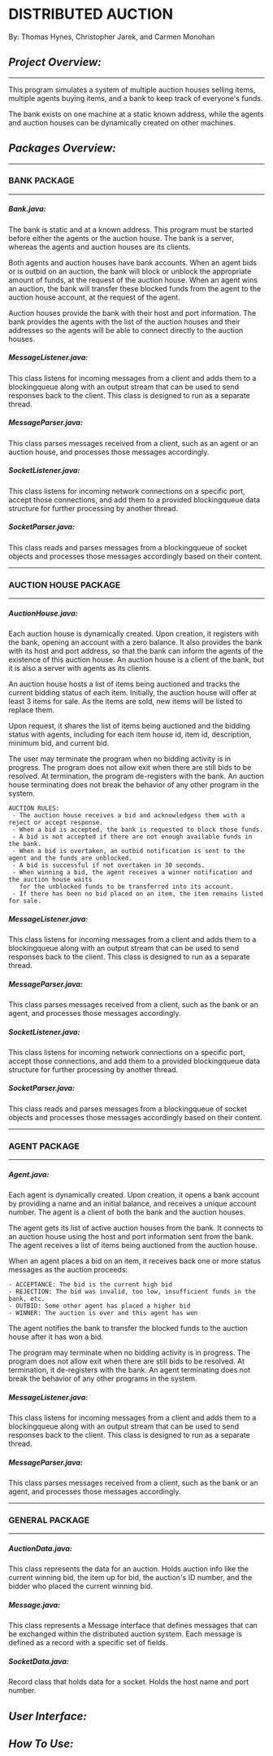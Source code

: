# **DISTRIBUTED AUCTION**
By: Thomas Hynes, Christopher Jarek, and Carmen Monohan 

## _Project Overview:_

---
This program simulates a system of multiple auction houses selling items, 
multiple agents buying items, and a bank to keep track of everyone's funds. 

The bank exists on one machine at a static known address, while the agents 
and auction houses can be dynamically created on other machines. 

## _Packages Overview:_

---
### BANK PACKAGE
___
##### Bank.java:
The bank is static and at a known address. This program must be started before
either the agents or the auction house. The bank is a server, whereas the agents
and auction houses are its clients.

Both agents and auction houses have bank accounts. When an agent bids or is outbid
on an auction, the bank will block or unblock the appropriate amount of funds, at the 
request of the auction house. When an agent wins an auction, the bank will transfer these 
blocked funds from the agent to the auction house account, at the request of the agent.

Auction houses provide the bank with their host and port information. The bank provides the 
agents with the list of the auction houses and their addresses so the agents will be able 
to connect directly to the auction houses.

##### MessageListener.java:
This class listens for incoming messages from a client and adds them to a blockingqueue 
along with an output stream that can be used to send responses back to the client. This class
is designed to run as a separate thread. 
##### MessageParser.java:
This class parses messages received from a client, such as an agent or an auction house, and
processes those messages accordingly. 
##### SocketListener.java:
This class listens for incoming network connections on a specific port, accept those connections,
and add them to a provided blockingqueue data structure for further processing by another thread.
##### SocketParser.java:
This class reads and parses messages from a blockingqueue of socket objects and processes 
those messages accordingly based on their content.

---
### AUCTION HOUSE PACKAGE
___
##### AuctionHouse.java:
Each auction house is dynamically created. Upon creation, it registers with the bank, opening an 
account with a zero balance. It also provides the bank with its host and port address, so that the 
bank can inform the agents of the existence of this auction house. An auction house is a client of
the bank, but it is also a server with agents as its clients.

An auction house hosts a list of items being auctioned and tracks the current bidding status of each 
item. Initially, the auction house will offer at least 3 items for sale. As the items are sold, new 
items will be listed to replace them. 

Upon request, it shares the list of items being auctioned and the bidding status with agents, including
for each item house id, item id, description, minimum bid, and current bid.

The user may terminate the program when no bidding activity is in progress. The program does not allow
exit when there are still bids to be resolved. At termination, the program de-registers with the bank.
An auction house terminating does not break the behavior of any other program in the system. 

    AUCTION RULES:
     - The auction house receives a bid and acknowledgess them with a reject or accept response. 
     - When a bid is accepted, the bank is requested to block those funds. 
     - A bid is not accepted if there are not enough available funds in the bank.
     - When a bid is overtaken, an outbid notification is sent to the agent and the funds are unblocked.
     - A bid is successful if not overtaken in 30 seconds.
     - When winning a bid, the agent receives a winner notification and the auction house waits 
       for the unblocked funds to be transferred into its account. 
     - If there has been no bid placed on an item, the item remains listed for sale. 

##### MessageListener.java:
This class listens for incoming messages from a client and adds them to a blockingqueue
along with an output stream that can be used to send responses back to the client. This class
is designed to run as a separate thread.
##### MessageParser.java:
This class parses messages received from a client, such as the bank or an agent, and
processes those messages accordingly.
##### SocketListener.java:
This class listens for incoming network connections on a specific port, accept those connections,
and add them to a provided blockingqueue data structure for further processing by another thread.
##### SocketParser.java:
This class reads and parses messages from a blockingqueue of socket objects and processes
those messages accordingly based on their content.

---
### AGENT PACKAGE
___
##### Agent.java:
Each agent is dynamically created. Upon creation, it opens a bank account by providing a name and an 
initial balance, and receives a unique account number. The agent is a client of both the bank and the 
auction houses. 

The agent gets its list of active auction houses from the bank. It connects to an auction house using 
the host and port information sent from the bank. The agent receives a list of items being auctioned 
from the auction house. 

When an agent places a bid on an item, it receives back one or more status messages as the auction proceeds:

    - ACCEPTANCE: The bid is the current high bid
    - REJECTION: The bid was invalid, too low, insufficient funds in the bank, etc.
    - OUTBID: Some other agent has placed a higher bid
    - WINNER: The auction is over and this agent has won

The agent notifies the bank to transfer the blocked funds to the auction house after it has won a bid. 

The program may terminate when no bidding activity is in progress. The program does not allow exit when
there are still bids to be resolved. At termination, it de-registers with the bank. An agent terminating
does not break the behavior of any other programs in the system. 

##### MessageListener.java:
This class listens for incoming messages from a client and adds them to a blockingqueue
along with an output stream that can be used to send responses back to the client. This class
is designed to run as a separate thread.
##### MessageParser.java:
This class parses messages received from a client, such as the bank or an agent, and
processes those messages accordingly.

---
### GENERAL PACKAGE
___
##### AuctionData.java:
This class represents the data for an auction. Holds auction info like the current winning bid,
the item up for bid, the auction's ID number, and the bidder who placed the current winning bid.
##### Message.java:
This class represents a Message interface that defines messages that can be exchanged within the 
distributed auction system. Each message is defined as a record with a specific set of fields.
##### SocketData.java:
Record class that holds data for a socket. Holds the host name and port number.


## _User Interface:_ 


## _How To Use:_


